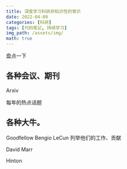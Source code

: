 ```yaml
---
title: 深度学习科研非知识性的常识
date: 2022-04-09
categories: [科研]
tags: [代码笔记, 持续学习]
img_path: /assets/img/
math: true
---
```


盘点一下 

## 各种会议、期刊



Arxiv

每年的热点话题



## 各种大牛。

Goodfellow Bengio LeCun    列举他们的工作、贡献


David Marr



Hinton